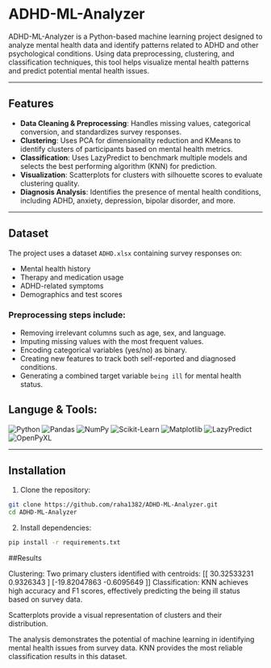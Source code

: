 # ADHD-ML-Analyzer

ADHD-ML-Analyzer is a Python-based machine learning project designed to analyze mental health data and identify patterns related to ADHD and other psychological conditions. Using data preprocessing, clustering, and classification techniques, this tool helps visualize mental health patterns and predict potential mental health issues.

---

## Features

- **Data Cleaning & Preprocessing**: Handles missing values, categorical conversion, and standardizes survey responses.
- **Clustering**: Uses PCA for dimensionality reduction and KMeans to identify clusters of participants based on mental health metrics.
- **Classification**: Uses LazyPredict to benchmark multiple models and selects the best performing algorithm (KNN) for prediction.
- **Visualization**: Scatterplots for clusters with silhouette scores to evaluate clustering quality.
- **Diagnosis Analysis**: Identifies the presence of mental health conditions, including ADHD, anxiety, depression, bipolar disorder, and more.

---

## Dataset

The project uses a dataset `ADHD.xlsx` containing survey responses on:

- Mental health history
- Therapy and medication usage
- ADHD-related symptoms
- Demographics and test scores

### Preprocessing steps include:

- Removing irrelevant columns such as age, sex, and language.
- Imputing missing values with the most frequent values.
- Encoding categorical variables (yes/no) as binary.
- Creating new features to track both self-reported and diagnosed conditions.
- Generating a combined target variable `being ill` for mental health status.

## Languge & Tools:
![Python](https://img.shields.io/badge/Python-3776AB?style=for-the-badge&logo=python&logoColor=white)
![Pandas](https://img.shields.io/badge/Pandas-150458?style=for-the-badge&logo=pandas&logoColor=white)
![NumPy](https://img.shields.io/badge/NumPy-013243?style=for-the-badge&logo=numpy&logoColor=white)
![Scikit-Learn](https://img.shields.io/badge/Scikit--Learn-F7931E?style=for-the-badge&logo=scikit-learn&logoColor=white)
![Matplotlib](https://img.shields.io/badge/Matplotlib-11557C?style=for-the-badge&logo=matplotlib&logoColor=white)
![LazyPredict](https://img.shields.io/badge/LazyPredict-FF7F50?style=for-the-badge&logo=python&logoColor=white)
![OpenPyXL](https://img.shields.io/badge/OpenPyXL-4B8BBE?style=for-the-badge&logo=python&logoColor=white)

---

## Installation

1. Clone the repository:

```bash
git clone https://github.com/raha1382/ADHD-ML-Analyzer.git
cd ADHD-ML-Analyzer
```
2. Install dependencies:
```bash
pip install -r requirements.txt
```
##Results

Clustering: Two primary clusters identified with centroids:
[[ 30.32533231  0.9326343 ]
 [-19.82047863 -0.6095649 ]]
 Classification: KNN achieves high accuracy and F1 scores, effectively predicting the being ill status based on survey data.

Scatterplots provide a visual representation of clusters and their distribution.

The analysis demonstrates the potential of machine learning in identifying mental health issues from survey data. KNN provides the most reliable classification results in this dataset.
